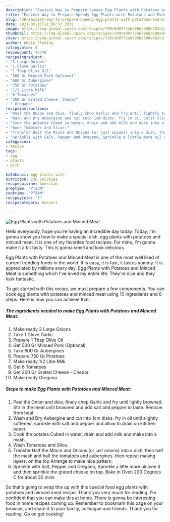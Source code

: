 ```yaml
---
description: "Easiest Way to Prepare Speedy Egg Plants with Potatoes and Minced Meat"
title: "Easiest Way to Prepare Speedy Egg Plants with Potatoes and Minced Meat"
slug: 438-easiest-way-to-prepare-speedy-egg-plants-with-potatoes-and-minced-meat
date: 2021-03-13T11:09:57.293Z
image: https://img-global.cpcdn.com/recipes/799c9d9773a6796b/680x482cq70/egg-plants-with-potatoes-and-minced-meat-recipe-main-photo.jpg
thumbnail: https://img-global.cpcdn.com/recipes/799c9d9773a6796b/680x482cq70/egg-plants-with-potatoes-and-minced-meat-recipe-main-photo.jpg
cover: https://img-global.cpcdn.com/recipes/799c9d9773a6796b/680x482cq70/egg-plants-with-potatoes-and-minced-meat-recipe-main-photo.jpg
author: Abbie Fleming
ratingvalue: 4
reviewcount: 45748
recipeingredient:
- "3 Large Onions"
- "1 Glove Garlic"
- "1 Tbsp Olive Oil"
- "500 Gr Minced Pork Optional"
- "600 Gr Aubergines"
- "750 Gr Potatoes"
- "1/2 Litre Milk"
- "6 Tomatoes"
- "200 Gr Grated Cheese  Chedar"
- " Oregano"
recipeinstructions:
- "Peel the Onion and dice, finely chop Garlic and fry until lightly browned. Stir in the meat until browned and add salt and pepper to taste. Remove from heat"
- "Wash and Dry Aubergine and cut into 1cm disks. fry in oil until slightly softened. sprinkle with salt and pepper and allow to drain on kitchen paper."
- "Cook the potates Cubed in water, drain and add milk and make into a mash."
- "Wash Tomatoes and Slice."
- "Transfer Half the Mince and Onions (or just onions) into a dish, then half the mash and half the tomatoes and aubergines. then repeat making layers. on the top Arrange to make nice pattern."
- "Sprinkle with Salt, Pepper and Oregano, Sprinkle a little more oil over it and then sprinkle the grated cheese on top. Bake in Oven 200 Degrees C for about 30 mins"
categories:
- Recipe
tags:
- egg
- plants
- with

katakunci: egg plants with 
nutrition: 236 calories
recipecuisine: American
preptime: "PT23M"
cooktime: "PT54M"
recipeyield: "3"
recipecategory: Dessert

---
```



![Egg Plants with Potatoes and Minced Meat](https://img-global.cpcdn.com/recipes/799c9d9773a6796b/680x482cq70/egg-plants-with-potatoes-and-minced-meat-recipe-main-photo.jpg)

Hello everybody, hope you're having an incredible day today. Today, I'm gonna show you how to make a special dish, egg plants with potatoes and minced meat. It is one of my favorites food recipes. For mine, I'm gonna make it a bit tasty. This is gonna smell and look delicious.



Egg Plants with Potatoes and Minced Meat is one of the most well liked of current trending foods in the world. It is easy, it is fast, it tastes yummy. It is appreciated by millions every day. Egg Plants with Potatoes and Minced Meat is something which I've loved my entire life. They're nice and they look fantastic.


To get started with this recipe, we must prepare a few components. You can cook egg plants with potatoes and minced meat using 10 ingredients and 6 steps. Here is how you can achieve that.

<!--inarticleads1-->

##### The ingredients needed to make Egg Plants with Potatoes and Minced Meat:

1. Make ready 3 Large Onions
1. Take 1 Glove Garlic
1. Prepare 1 Tbsp Olive Oil
1. Get 500 Gr Minced Pork (Optional)
1. Take 600 Gr Aubergines
1. Prepare 750 Gr Potatoes
1. Make ready 1/2 Litre Milk
1. Get 6 Tomatoes
1. Get 200 Gr Grated Cheese - Chedar
1. Make ready  Oregano




<!--inarticleads2-->

##### Steps to make Egg Plants with Potatoes and Minced Meat:

1. Peel the Onion and dice, finely chop Garlic and fry until lightly browned. Stir in the meat until browned and add salt and pepper to taste. Remove from heat
1. Wash and Dry Aubergine and cut into 1cm disks. fry in oil until slightly softened. sprinkle with salt and pepper and allow to drain on kitchen paper.
1. Cook the potates Cubed in water, drain and add milk and make into a mash.
1. Wash Tomatoes and Slice.
1. Transfer Half the Mince and Onions (or just onions) into a dish, then half the mash and half the tomatoes and aubergines. then repeat making layers. on the top Arrange to make nice pattern.
1. Sprinkle with Salt, Pepper and Oregano, Sprinkle a little more oil over it and then sprinkle the grated cheese on top. Bake in Oven 200 Degrees C for about 30 mins




So that's going to wrap this up with this special food egg plants with potatoes and minced meat recipe. Thank you very much for reading. I'm confident that you can make this at home. There is gonna be interesting food in home recipes coming up. Remember to bookmark this page on your browser, and share it to your family, colleague and friends. Thank you for reading. Go on get cooking!
